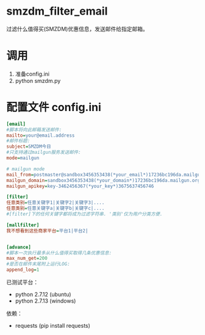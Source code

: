# smzdm_filter_email
过滤什么值得买(SMZDM)优惠信息，发送邮件给指定邮箱。

# 调用
1. 准备config.ini
2. python smzdm.py

# 配置文件 config.ini
``` ini
[email]
#脚本将向此邮箱发送邮件:
mailto=your@email.address 
#邮件标题:
subject=SMZDM今日
#只支持通过mailgun服务发送邮件:
mode=mailgun

# mailgun mode
mail_from=postmaster@sandbox3456353438(*your_email*)17236bc196da.mailgun.org
mailgun_domain=sandbox3456353438(*your_domain*)17236bc196da.mailgun.org
mailgun_apikey=key-3462456367(*your_key*)3675637456746

[filter]
任意类别=任意关键字1|关键字2|关键字3|....
任意类别=任意关键字a|关键字b|关键字c|....
#[filter]下的任何关键字都将成为过滤字符串. '类别'仅为用户分类方便.

[mallfilter]
我不想看到这些商家平台=平台1|平台2|


[advance]
#脚本一次执行最多从什么值得买取得几条优惠信息:
max_num_get=200
#是否在邮件末尾附上运行LOG:
append_log=1

```

已测试平台：
* python 2.7.12 (ubuntu)
* python 2.7.13 (windows)

依赖：
* requests (pip install requests)